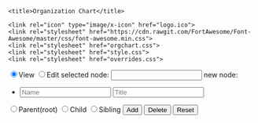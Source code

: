 <!DOCTYPE html>
<html lang="en">
<head>
    <meta charset="utf-8">
    <meta http-equiv="X-UA-Compatible" content="IE=edge">
    <meta name="viewport" content="width=device-width, initial-scale=1">

    <title>Organization Chart</title>

    <link rel="icon" type="image/x-icon" href="logo.ico">
    <link rel="stylesheet" href="https://cdn.rawgit.com/FortAwesome/Font-Awesome/master/css/font-awesome.min.css">
    <link rel="stylesheet" href="orgchart.css">
    <link rel="stylesheet" href="style.css">
    <link rel="stylesheet" href="overrides.css">

</head>
<body>
  <div id="chart-container"></div>
  <div id="edit-panel" class="view-state">
    <span id="chart-state-panel" class="radio-panel">
      <input type="radio" name="chart-state" id="rd-view" value="view" checked="true"><label for="rd-view">View</label>
      <input type="radio" name="chart-state" id="rd-edit" value="edit"><label for="rd-edit">Edit</label>
    </span>
    <label class="selected-node-group">selected node:</label>
    <input type="text" id="selected-node" class="selected-node-group">
    <label>new node:</label>
    <ul id="new-nodelist">
      <li>
        <input type="text" placeholder="Name" class="new-node-name">
        <input type="text" placeholder="Title" class="new-node-title">
      </li>
    </ul>
    <i class="fa fa-plus-circle btn-inputs" id="btn-add-input"></i>
    <i class="fa fa-minus-circle btn-inputs" id="btn-remove-input"></i>
    <span id="node-type-panel" class="radio-panel">
      <input type="radio" name="node-type" id="rd-parent" value="parent"><label for="rd-parent">Parent(root)</label>
      <input type="radio" name="node-type" id="rd-child" value="children"><label for="rd-child">Child</label>
      <input type="radio" name="node-type" id="rd-sibling" value="siblings"><label for="rd-sibling">Sibling</label>
    </span>
    <button type="button" id="btn-add-nodes">Add</button>
    <button type="button" id="btn-delete-nodes">Delete</button>
    <button type="button" id="btn-reset">Reset</button>
  </div>
  <script type="text/javascript" src="jquery-3.1.0.min.js"></script>
  <script type="text/javascript" src="html2canvas.min.js"></script>
  <script type="text/javascript" src="orgchart.js"></script>
  <script type="text/javascript" src="scripts.js"></script>
  </body>
</html>
